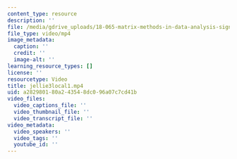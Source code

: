 ```yaml
---
content_type: resource
description: ''
file: /media/gdrive_uploads/18-065-matrix-methods-in-data-analysis-signal-processing-and-machine-learning-spring-2018/1W1MbAdYR75cx9FJzESi8i6jMz4yN8h7E/jellie3local1.mp4
file_type: video/mp4
image_metadata:
  caption: ''
  credit: ''
  image-alt: ''
learning_resource_types: []
license: ''
resourcetype: Video
title: jellie3local1.mp4
uid: a2829801-80a2-4354-8dc0-96a07c7cd41b
video_files:
  video_captions_file: ''
  video_thumbnail_file: ''
  video_transcript_file: ''
video_metadata:
  video_speakers: ''
  video_tags: ''
  youtube_id: ''
---
```

